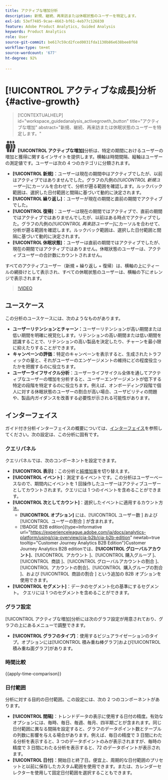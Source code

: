 ```yaml
---
title: アクティブな増加分析
description: 新規、継続、再来訪または休眠状態のユーザーを特定します。
exl-id: 53ef7485-9cae-4663-bf61-4eb77c126830
feature: Adobe Product Analytics, Guided Analysis
keywords: Product Analytics
role: User
source-git-commit: be617c59cd2fced0031fda1130b86e638bee8f68
workflow-type: tm+mt
source-wordcount: '677'
ht-degree: 92%

---
```


# [!UICONTROL アクティブな成長]分析 {#active-growth}

>[!CONTEXTUALHELP]
>id="workspace_guidedanalysis_activegrowth_button"
>title="アクティブな増加"
>abstract="新規、継続、再来訪または休眠状態のユーザーを特定します。"



![PeopleGroup](/help/assets/icons/PeopleGroup.svg) **[!UICONTROL アクティブな増加]**&#x200B;分析は、特定の期間におけるユーザーの増加と獲得に関するインサイトを提供します。横軸は時間間隔、縦軸はユーザーの測定値です。ユーザーは次の 4 つのカテゴリに分類されます。

* **[!UICONTROL 新規]**：ユーザーは現在の期間中はアクティブでしたが、以前はアクティブではありませんでした。グラフの凡例の&#x200B;_[!UICONTROL 新規ユーザー]_&#x200B;にカーソルを合わせて、分析が遡る範囲を確認します。ルックバック範囲は、選択した日付範囲と間隔に基づいて動的に決定されます。
* **[!UICONTROL 繰り返し]**：ユーザーが現在の期間と直前の期間でアクティブでした。
* **[!UICONTROL 復帰]**：ユーザーは現在の期間ではアクティブで、直前の期間ではアクティブではありませんでしたが、以前はある時点でアクティブでした。グラフの凡例の&#x200B;_[!UICONTROL 再来訪ユーザー]_&#x200B;にカーソルを合わせて、分析が遡る範囲を確認します。ルックバック範囲は、選択した日付範囲と間隔に基づいて動的に決定されます。
* **[!UICONTROL 休眠状態]**：ユーザーは直前の期間ではアクティブでしたが、現在の期間ではアクティブではありません。休眠状態のユーザーは、アクティブユーザーの合計数にカウントされません。

すべてのアクティブユーザー（新規 + 繰り返し + 復帰）は、横軸の上にティールの網掛けとして表示され、すべての休眠状態のユーザーは、横軸の下にオレンジで表示されます。


>[!VIDEO](https://video.tv.adobe.com/v/3423396/?quality=12&learn=on&captions=jpn)

## ユースケース

この分析のユースケースには、次のようなものがあります。

* **ユーザーリテンションとチャーン：**&#x200B;ユーザーリテンションが高い期間または低い期間を明確に視覚化します。リテンションの高い期間または低い期間を認識することで、リテンションの高い製品を決定したり、チャーンを最小限に抑えたりすることができます。
* **キャンペーンの評価**：特定のキャンペーンを表示すると、生成されたトラフィックの量と、それがユーザーのエンゲージメントの維持にどの程度役立ったかを把握するのに役立ちます。
* **ユーザーライフサイクル分析**：ユーザーライフサイクル全体を通してアクティブなユーザーの増加を分析すると、ユーザーエンゲージメントが低下する特定の段階を特定するのに役立ちます。例えば、オンボーディング段階で個人に対する休眠状態のユーザーの割合が高い場合、ユーザビリティの問題や、製品内ガイダンスを改善する必要性が示される可能性があります。

## インターフェイス

ガイド付き分析インターフェイスの概要については、[インターフェイス](../overview.md#interface)を参照してください。次の設定は、この分析に固有です。

### クエリパネル

クエリパネルでは、次のコンポーネントを設定できます。

* **[!UICONTROL 表示]**：この分析と[純増加率](net-growth.md)を切り替えます。
* **[!UICONTROL イベント]**：測定するイベントです。この分析はユーザーベースなので、期間内にイベントを 1 回操作したユーザーはアクティブユーザーとしてカウントされます。クエリには 1 つのイベントを含めることができます。
* **[!UICONTROL 次としてカウント]**：選択したイベントに適用するカウント方法。 <ul><li>**[!UICONTROL オプション]** には、[!UICONTROL &#x200B; ユーザー数 &#x200B;] および [!UICONTROL &#x200B; ユーザーの割合 &#x200B;] が含まれます。</li><li>[!BADGE B2B edition]{type=Informative url="https://experienceleague.adobe.com/ja/docs/analytics-platform/using/cja-overview/cja-b2b/cja-b2b-edition" newtab=true tooltip="Customer Journey Analytics B2B Edition"}Customer Journey Analytics B2B editionでは、**[!UICONTROL グローバルアカウント]**、[!UICONTROL &#x200B; アカウント &#x200B;]、[!UICONTROL &#x200B; 購入グループ &#x200B;]、[!UICONTROL &#x200B; 商談 &#x200B;]、[!UICONTROL &#x200B; グローバルアカウントの割合 &#x200B;]、[!UICONTROL &#x200B; アカウントの割合 &#x200B;]、[!UICONTROL &#x200B; 購入グループの割合 &#x200B;]、および [!UICONTROL &#x200B; 商談の割合 &#x200B;] という追加の  B2B オプションを使用できます。</li></ul>
* **[!UICONTROL セグメント]**：データのセグメント化の基準にするセグメント。 クエリには 1 つのセグメントを含めることができます。

### グラフ設定

[!UICONTROL アクティブな増加]分析には次のグラフ設定が用意されており、グラフの上にあるメニューで調整できます。

* **[!UICONTROL グラフのタイプ]**：使用するビジュアライゼーションのタイプ。オプションには[!UICONTROL 積み重ね棒グラフ]および[!UICONTROL 積み重ね面グラフ]があります。

### 時間比較

{{apply-time-comparison}}

### 日付範囲

分析に対する目的の日付範囲。この設定には、次の 2 つのコンポーネントがあります。

* **[!UICONTROL 間隔]**：トレンドデータの表示に使用する日付の精度。有効なオプションには、毎時、毎日、毎週、毎月、四半期ごとが含まれます。同じ日付範囲に異なる間隔を設定すると、グラフのデータポイント数とテーブルの列数に影響を与える場合があります。例えば、毎日の精度で 3 日間にわたる分析を表示すると、3 つのデータポイントのみが表示されますが、毎時の精度で 3 日間にわたる分析を表示すると、72 のデータポイントが表示されます。
* **[!UICONTROL 日付]**：開始日と終了日。便宜上、周期的な日付範囲のプリセットと以前に保存したカスタム範囲を使用できます。または、カレンダーセレクターを使用して固定日付範囲を選択することもできます。

<!--
## Example

See below for an example of the analysis.

![Active time compare](../assets/active-growth-compare.png)

-->
